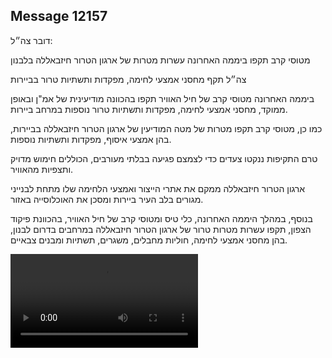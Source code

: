 ## Message 12157

דובר צה״ל:

מטוסי קרב תקפו ביממה האחרונה עשרות מטרות של ארגון הטרור חיזבאללה בלבנון 

צה״ל תקף מחסני אמצעי לחימה, מפקדות ותשתיות טרור בביירות

ביממה האחרונה מטוסי קרב של חיל האוויר תקפו בהכוונה מודיעינית של אמ"ן ובאופן ממוקד, מחסני אמצעי לחימה, מפקדות ותשתיות טרור נוספות במרחב ביירות. 

כמו כן, מטוסי קרב תקפו מטרות של מטה המודיעין של ארגון הטרור חיזבאללה בביירות, בהן אמצעי איסוף, מפקדות ותשתיות נוספות. 

טרם התקיפות ננקטו צעדים כדי לצמצם פגיעה בבלתי מעורבים, הכוללים חימוש מדויק ותצפיות מהאוויר. 

ארגון הטרור חיזבאללה ממקם את אתרי הייצור ואמצעי הלחימה שלו מתחת לבנייני מגורים בלב העיר ביירות ומסכן את האוכלוסייה באזור.

בנוסף, במהלך היממה האחרונה, כלי טיס ומטוסי קרב של חיל האוויר, בהכוונת פיקוד הצפון, תקפו עשרות מטרות טרור של ארגון הטרור חיזבאללה במרחבים בדרום לבנון, בהן מחסני אמצעי לחימה, חוליות מחבלים, משגרים, תשתיות ומבנים צבאיים.

![Video](https://data.iron-swords.co.il/2024/October/04/12157/12157_media.mp4)
